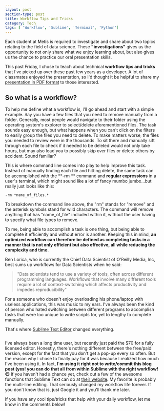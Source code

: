 ```yaml
---
layout: post
section-type: post
title: Workflow Tips and Tricks
category: Tech
tags: [ 'Workflow', 'Sublime', 'Terminal', 'Python']
---
```


Each student at Metis is required to investigate and share about two topics relating to the field of data science. These **"investigations"** gives us the opportunity to not only share what we enjoy learning about, but also gives us the chance to practice our oral presentation skills.

This past Friday, I chose to teach about technical **workflow tips and tricks** that I've picked up over these past few years as a developer. A lot of classmates enjoyed the presentation, so I'd thought it be helpful to share my [presentation in PDF format](https://github.com/floofydugong/sf16_ds3/blob/master/investigations/submissions/floofydugong/Workflow%20Tips%20and%20Tricks.pdf) to those interested.

## So what is a workflow?

To help me define what a workflow is, I'll go ahead and start with a simple example. Say you have a few files that you need to remove manually from a folder. Generally, most people would  navigate to their folder using the operating system's explorer to select/delete aforementioned files. The task sounds easy enough, but what happens when you can't click on the filters to easily group the files you need to delete. To make matters worse, the files you needed to review were in the thousands. To sit there and manually sift through each file to check if it needed to be deleted would not only take hours, but may also lead you to possibly skip over files or delete others by accident. Sound familiar?

This is where command line comes into play to help improve this task. Instead of manually finding each file and hitting delete, the same task can be accomplished with the **-rm ** command and **regular expressions** in a user's terminal, which might sound like a lot of fancy mumbo jumbo...but really just looks like this:

```
-rm *name_of_files.*
```

To breakdown the command line above, the "rm" stands for "remove" and the asterisk symbols stand for wild characters. The command will remove anything that has "name_of_file" included within it, without the user having to specify what file types to remove.

To me, being able to accomplish a task is one thing, but being able to complete it efficiently and without error is another. Keeping this in mind, **an optimized workflow can therefore be defined as completing tasks in a manner that is not only efficient but also effective, all while reducing the complexity and time.**

Ben Lorica, who is currently the Chief Data Scientist of O'Reilly Media, Inc, best sums up workflows for Data Scientists when he said:

> "Data scientists tend to use a variety of tools, often across different programming languages. Workflows that involve many different tools require a lot of context-switching which affects productivity and impedes reproducibility"

For a someone who doesn't enjoy overloading his phone/laptop with useless applications, this was music to my ears. I've always been the kind of person who hated switching between different programs to accomplish tasks that were too unique to write scripts for, yet to lengthy to complete manually.

That's where [Sublime Text Editor](https://www.sublimetext.com/) changed everything.

<img src="{{ site.url }}{{ site.baseurl }}/img/SublimeText.png" alt="">

I've always been a long time user, but recently just paid the $70 for a fully licensed editor. Honestly, there's nothing different between the free/paid version, except for the fact that you don't get a pop-up every so often. But the reason why I chose to finally pay for it was because I realized how much I've been using it. In fact, **I'm using it right not to write/commit this blog post (yes! you can do that all from within Sublime with the right workflow! 😉**   If you haven't had a chance yet, check out a few of the awesome functions that Sublime Text can do at [their website](https://www.sublimetext.com/). My favorite is probably the multi-line editing. That seriously changed my workflow life forever. If you don't know that is, just Google it and you'll thank me later.

If you have any cool tips/tricks that help with your daily workflow, let me know in the comments below!
